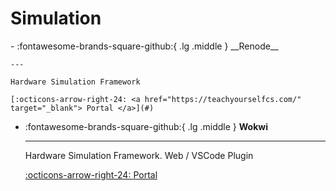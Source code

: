# Simulation

<div class="grid cards" markdown>
-   :fontawesome-brands-square-github:{ .lg .middle } __Renode__

    ---

    Hardware Simulation Framework

    [:octicons-arrow-right-24: <a href="https://teachyourselfcs.com/" target="_blank"> Portal </a>](#)

-   :fontawesome-brands-square-github:{ .lg .middle } __Wokwi__

    ---

    Hardware Simulation Framework. Web / VSCode Plugin

    [:octicons-arrow-right-24: <a href="https://wokwi.com/" target="_blank"> Portal </a>](#)

</div>